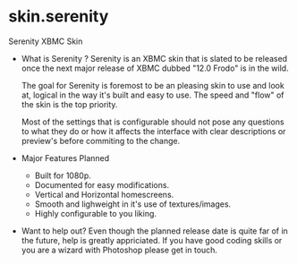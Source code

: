 skin.serenity
============

Serenity  XBMC Skin

- What is Serenity ?
  Serenity  is an XBMC skin that is slated to be released once the next major release 
  of XBMC dubbed "12.0 Frodo" is in the wild.

  The goal for Serenity is foremost to be an pleasing skin to use and look at, logical in the way it's built
  and easy to use. The speed and "flow" of the skin is the top priority.
  
  Most of the settings that is configurable should not pose any questions to what they do or how it affects
  the interface with clear descriptions or preview's before commiting to the change.

- Major Features Planned
  * Built for 1080p.
  * Documented for easy modifications.
  * Vertical and Horizontal homescreens.
  * Smooth and lighweight in it's use of textures/images.
  * Highly configurable to you liking.

- Want to help out?
  Even though the planned release date is quite far of in the future, help is greatly appriciated. If you have
  good coding skills or you are a wizard with Photoshop please get in touch.
